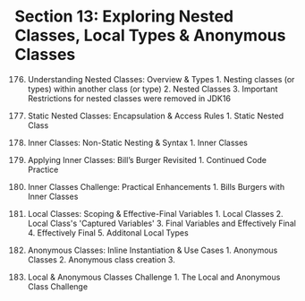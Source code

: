 # Section 13: Exploring Nested Classes, Local Types & Anonymous Classes

176. Understanding Nested Classes: Overview & Types
    1. Nesting classes (or types) within another class (or type)
    2. Nested Classes
    3. Important Restrictions for nested classes were removed in JDK16

177. Static Nested Classes: Encapsulation & Access Rules
    1. Static Nested Class

178. Inner Classes: Non-Static Nesting & Syntax
    1. Inner Classes

179. Applying Inner Classes: Bill’s Burger Revisited
    1. Continued Code Practice

180. Inner Classes Challenge: Practical Enhancements
    1. Bills Burgers with Inner Classes

181. Local Classes: Scoping & Effective-Final Variables
    1. Local Classes
    2. Local Class's 'Captured Variables'
    3. Final Variables and Effectively Final
    4. Effectively Final
    5. Additonal Local Types

182. Anonymous Classes: Inline Instantiation & Use Cases
    1. Anonymous Classes
    2. Anonymous class creation
    3. 

183. Local & Anonymous Classes Challenge
    1. The Local and Anonymous Class Challenge